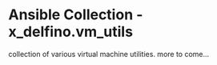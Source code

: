 # Ansible Collection - x_delfino.vm_utils

collection of various virtual machine utilities. more to come...
